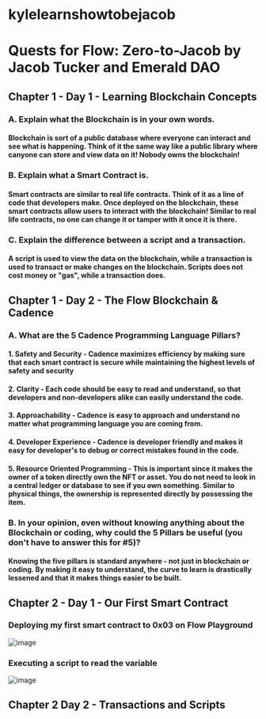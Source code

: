 # kylelearnshowtobejacob
# Quests for Flow: Zero-to-Jacob by Jacob Tucker and Emerald DAO

## Chapter 1 - Day 1 - Learning Blockchain Concepts 

### A. Explain what the Blockchain is in your own words.

#### Blockchain is sort of a public database where everyone can interact and see what is happening. Think of it the same way like a public library where canyone can store and view data on it! Nobody owns the blockchain!

### B. Explain what a Smart Contract is.

#### Smart contracts are similar to real life contracts. Think of it as a line of code that developers make. Once deployed on the blockchain, these smart contracts allow users to interact with the blockchain! Similar to real life contracts, no one can change it or tamper with it once it is there.

### C. Explain the difference between a script and a transaction.

#### A script is used to view the data on the blockchain, while a transaction is used to transact or make changes on the blockchain. Scripts does not cost money or "gas", while a transaction does.

## Chapter 1 - Day 2 - The Flow Blockchain & Cadence

### A. What are the 5 Cadence Programming Language Pillars?

#### 1. Safety and Security - Cadence maximizes efficiency by making sure that each smart contract is secure while maintaining the highest levels of safety and security
#### 2. Clarity - Each code should be easy to read and understand, so that developers and non-developers alike can easily understand the code.
#### 3. Approachability - Cadence is easy to approach and understand no matter what programming language you are coming from.
#### 4. Developer Experience - Cadence is developer friendly and makes it easy for developer's to debug or correct mistakes found in the code. 
#### 5. Resource Oriented Programming - This is important since it makes the owner of a token directly own the NFT or asset. You do not need to look in a central ledger or database to see if you own something. Similar to physical things, the ownership is represented directly by possessing the item.

### B. In your opinion, even without knowing anything about the Blockchain or coding, why could the 5 Pillars be useful (you don't have to answer this for #5)?

#### Knowing the five pillars is standard anywhere - not just in blockchain or coding. By making it easy to understand, the curve to learn is drastically lessened and that it makes things easier to be built.

## Chapter 2 - Day 1 - Our First Smart Contract

### Deploying my first smart contract to 0x03 on Flow Playground
![image](https://user-images.githubusercontent.com/95642924/154836863-0104adda-04ad-4e1b-b65c-69316bb31ebc.png)

### Executing a script to read the variable
![image](https://user-images.githubusercontent.com/95642924/154836941-92dc1be4-c78f-4419-8637-ac4ca88151f2.png)

## Chapter 2 Day 2 - Transactions and Scripts
